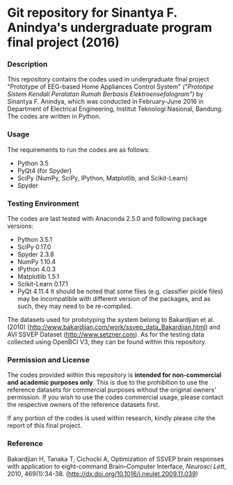 # Git repository for Sinantya F. Anindya's undergraduate program final project (2016)
### Description
This repository contains the codes used in undergraduate final project "Prototype of EEG-based Home Appliances Control System" *("Prototipe Sistem Kendali Peralatan Rumah Berbasis Elektroensefalogram")* by Sinantya F. Anindya, which was conducted in February-June 2016 in Department of Electrical Engineering, Institut Teknologi Nasional, Bandung. The codes are written in Python.

### Usage
The requirements to run the codes are as follows:
* Python 3.5
* PyQt4 (for Spyder)
* SciPy (NumPy, SciPy, IPython, Matplotlib, and Scikit-Learn)
* Spyder

### Testing Environment
The codes are last tested with Anaconda 2.5.0 and following package versions:
* Python 3.5.1
* SciPy 0.17.0
* Spyder 2.3.8
* NumPy 1.10.4
* IPython 4.0.3
* Matplotlib 1.5.1
* Scikit-Learn 0.17.1
* PyQt 4.11.4
It should be noted that some files (e.g. classifier pickle files) may be incompatible with different version of the packages, and as such, they may need to be re-compiled.

The datasets used for prototyping the system belong to Bakardjian et al. (2010) (http://www.bakardjian.com/work/ssvep_data_Bakardjian.html) and AVI SSVEP Dataset (http://www.setzner.com). As for the testing data collected using OpenBCI V3, they can be found within this repository.

### Permission and License
The codes provided within this repository is **intended for non-commercial and academic purposes only**. This is due to the prohibition to use the reference datasets for commercial purposes without the original owners' permission. If you wish to use the codes commercial usage, please contact the respective owners of the reference datasets first.

If any portion of the codes is used within research, kindly please cite the report of this final project.

### Reference
Bakardjian H, Tanaka T, Cichocki A, Optimization of SSVEP brain responses with application to eight-command Brain–Computer Interface, *Neurosci Lett*, 2010, 469(1):34-38. (http://dx.doi.org/10.1016/j.neulet.2009.11.039)
